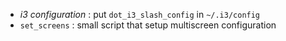 - *i3 configuration* :  put `dot_i3_slash_config` in `~/.i3/config`
- `set_screens` : small script that setup multiscreen configuration
